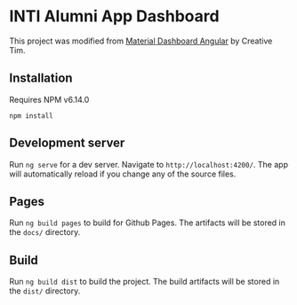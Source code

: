 # INTI Alumni App Dashboard

This project was modified from [Material Dashboard Angular](https://www.creative-tim.com/product/material-dashboard-angular2) by Creative Tim.

## Installation

Requires NPM v6.14.0

```
npm install
```

## Development server

Run `ng serve` for a dev server. Navigate to `http://localhost:4200/`. The app will automatically reload if you change any of the source files.

## Pages

Run `ng build pages` to build for Github Pages. The artifacts will be stored in the `docs/` directory.

## Build

Run `ng build dist` to build the project. The build artifacts will be stored in the `dist/` directory.
